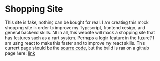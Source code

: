 # Shopping Site
This site is fake, nothing can be bought for real. I am creating this mock shopping site in order to improve my Typescript, frontend design, and general backend skills. All in all, this website will mock a shopping site that has features such as a cart system. Perhaps a login feature in the future? I am using react to make this faster and to improve my react skills. This current page should be the [source code](https://github.com/Johnny-Rport/shopping), but the build is ran on a github page here: [link](https://johnny-rport.github.io/shopping/)
